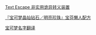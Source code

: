 [Text Escape 非实用诡异转义装置](https://aeroblast.github.io/webapp/text_escape)

[『宝可梦晶灿钻石／明亮珍珠』宝芬懒人配方](https://aeroblast.github.io/webapp/game_guide/PMBDSP_PoffinRecipe.html)

[宝可梦名字翻译](https://aeroblast.github.io/webapp/pm_name_translation/)
